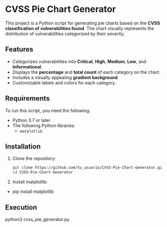 # CVSS Pie Chart Generator

This project is a Python script for generating pie charts based on the **CVSS classification of vulnerabilities found**. The chart visually represents the distribution of vulnerabilities categorized by their severity.

## Features
- Categorizes vulnerabilities into **Critical**, **High**, **Medium**, **Low**, and **Informational**.
- Displays the **percentage** and **total count** of each category on the chart.
- Includes a visually appealing **gradient background**.
- Customizable labels and colors for each category.

## Requirements
To run this script, you need the following:
- Python 3.7 or later
- The following Python libraries:
  - `matplotlib`


## Installation
1. Clone the repository:
   ```bash
   git clone https://github.com/tu_usuario/CVSS-Pie-Chart-Generator.git
   cd CVSS-Pie-Chart-Generator
   ```
2. Install matplotlib:
- pip install matplotlib

## Execution
python3 cvss_pie_generator.py
